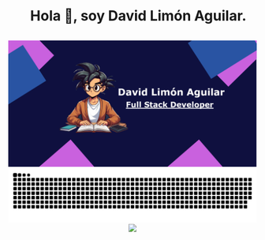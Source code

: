 
<div id="user-content-toc">
  <ul align="center">
    <summary><h1 style="display: inline-block">Hola 👋, soy David Limón Aguilar.</h1></summary>
  </ul>
</div>
<img src="https://github.com/DavidLimonAguilar/DavidLimonAguilar/blob/main/bannerGitHub.png"></img>
<!--- snake -->
<div align="center">
  <img  src="https://github.com/1999AZZAR/1999AZZAR/blob/main/resources/img/grid-snake.svg"
       alt="snake" /></a>
</div>


<div align="center">
  <img src="https://github-readme-stats.vercel.app/api/top-langs/?username=DavidLimonAguilar&langs_count=8"> </img>
</div>


